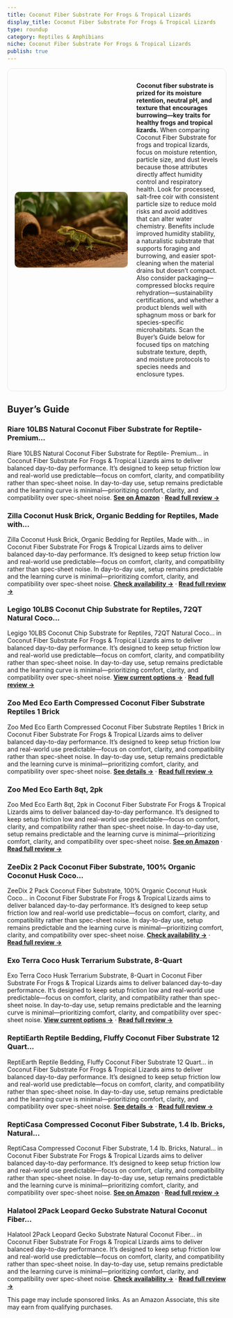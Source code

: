 ```yaml
---
title: Coconut Fiber Substrate For Frogs & Tropical Lizards
display_title: Coconut Fiber Substrate For Frogs & Tropical Lizards
type: roundup
category: Reptiles & Amphibians
niche: Coconut Fiber Substrate For Frogs & Tropical Lizards
publish: true
---
```


<section class="hero-split" style="width:100%;box-sizing:border-box;border:1px solid #e5e7eb;border-radius:12px;padding:16px;display:grid;grid-template-columns:minmax(260px,40%) 1fr;gap:20px;align-items:center;"><figure style="margin:0;"><img src="/hero/roundups/reptiles-amphibians/coconut-fiber-substrate-for-frogs-tropical-lizards.webp" alt="" style="width:100%;height:auto;display:block;border-radius:10px;"/></figure><div class="hero-copy" style="min-width:0;"><p><strong>Coconut fiber substrate is prized for its moisture retention, neutral pH, and texture that encourages burrowing&mdash;key traits for healthy frogs and tropical lizards.</strong> When comparing Coconut Fiber Substrate for frogs and tropical lizards, focus on moisture retention, particle size, and dust levels because those attributes directly affect humidity control and respiratory health. Look for processed, salt-free coir with consistent particle size to reduce mold risks and avoid additives that can alter water chemistry. Benefits include improved humidity stability, a naturalistic substrate that supports foraging and burrowing, and easier spot-cleaning when the material drains but doesn’t compact. Also consider packaging&mdash;compressed blocks require rehydration&mdash;sustainability certifications, and whether a product blends well with sphagnum moss or bark for species-specific microhabitats. Scan the Buyer’s Guide below for focused tips on matching substrate texture, depth, and moisture protocols to species needs and enclosure types.</p></div></section>

<h2>Buyer’s Guide</h2>
<h3>Riare 10LBS Natural Coconut Fiber Substrate for Reptile- Premium…</h3>
<p>Riare 10LBS Natural Coconut Fiber Substrate for Reptile- Premium… in Coconut Fiber Substrate For Frogs & Tropical Lizards aims to deliver balanced day-to-day performance. It’s designed to keep setup friction low and real-world use predictable&mdash;focus on comfort, clarity, and compatibility rather than spec-sheet noise. In day-to-day use, setup remains predictable and the learning curve is minimal&mdash;prioritizing comfort, clarity, and compatibility over spec-sheet noise. <a href="https://amzn.to/4mS9JG2" target="_blank" rel="nofollow sponsored noopener noopener" target="_blank"><strong>See on Amazon</strong></a> · <a href="/reviews/riare-10lbs-natural-coconut-fiber-substrate-for-reptile-premium-compres-3ebdcc13/"><strong>Read full review &rarr;</strong></a></p>
<h3>Zilla Coconut Husk Brick, Organic Bedding for Reptiles, Made with…</h3>
<p>Zilla Coconut Husk Brick, Organic Bedding for Reptiles, Made with… in Coconut Fiber Substrate For Frogs & Tropical Lizards aims to deliver balanced day-to-day performance. It’s designed to keep setup friction low and real-world use predictable&mdash;focus on comfort, clarity, and compatibility rather than spec-sheet noise. In day-to-day use, setup remains predictable and the learning curve is minimal&mdash;prioritizing comfort, clarity, and compatibility over spec-sheet noise. <a href="https://amzn.to/46Tg0vd" target="_blank" rel="nofollow sponsored noopener noopener" target="_blank"><strong>Check availability &rarr;</strong></a> · <a href="/reviews/zilla-coconut-husk-brick-organic-bedding-for-reptiles-made-with-100-coc-d2991e23/"><strong>Read full review &rarr;</strong></a></p>
<h3>Legigo 10LBS Coconut Chip Substrate for Reptiles, 72QT Natural Coco…</h3>
<p>Legigo 10LBS Coconut Chip Substrate for Reptiles, 72QT Natural Coco… in Coconut Fiber Substrate For Frogs & Tropical Lizards aims to deliver balanced day-to-day performance. It’s designed to keep setup friction low and real-world use predictable&mdash;focus on comfort, clarity, and compatibility rather than spec-sheet noise. In day-to-day use, setup remains predictable and the learning curve is minimal&mdash;prioritizing comfort, clarity, and compatibility over spec-sheet noise. <a href="https://amzn.to/48Prgex" target="_blank" rel="nofollow sponsored noopener noopener" target="_blank"><strong>View current options &rarr;</strong></a> · <a href="/reviews/legigo-10lbs-coconut-chip-substrate-for-reptiles-72qt-natural-coco-husk-d80eef8d/"><strong>Read full review &rarr;</strong></a></p>
<h3>Zoo Med Eco Earth Compressed Coconut Fiber Substrate Reptiles 1 Brick</h3>
<p>Zoo Med Eco Earth Compressed Coconut Fiber Substrate Reptiles 1 Brick in Coconut Fiber Substrate For Frogs & Tropical Lizards aims to deliver balanced day-to-day performance. It’s designed to keep setup friction low and real-world use predictable&mdash;focus on comfort, clarity, and compatibility rather than spec-sheet noise. In day-to-day use, setup remains predictable and the learning curve is minimal&mdash;prioritizing comfort, clarity, and compatibility over spec-sheet noise. <a href="https://amzn.to/4h0QXv0" target="_blank" rel="nofollow sponsored noopener noopener" target="_blank"><strong>See details &rarr;</strong></a> · <a href="/reviews/zoo-med-eco-earth-compressed-coconut-fiber-substrate-reptiles-1-brick-3-pack/"><strong>Read full review &rarr;</strong></a></p>
<h3>Zoo Med Eco Earth 8qt, 2pk</h3>
<p>Zoo Med Eco Earth 8qt, 2pk in Coconut Fiber Substrate For Frogs & Tropical Lizards aims to deliver balanced day-to-day performance. It’s designed to keep setup friction low and real-world use predictable&mdash;focus on comfort, clarity, and compatibility rather than spec-sheet noise. In day-to-day use, setup remains predictable and the learning curve is minimal&mdash;prioritizing comfort, clarity, and compatibility over spec-sheet noise. <a href="https://amzn.to/3ITbe8V" target="_blank" rel="nofollow sponsored noopener noopener" target="_blank"><strong>See on Amazon</strong></a> · <a href="/reviews/zoo-med-eco-earth-8qt-2pk/"><strong>Read full review &rarr;</strong></a></p>
<h3>ZeeDix 2 Pack Coconut Fiber Substrate, 100% Organic Coconut Husk Coco…</h3>
<p>ZeeDix 2 Pack Coconut Fiber Substrate, 100% Organic Coconut Husk Coco… in Coconut Fiber Substrate For Frogs & Tropical Lizards aims to deliver balanced day-to-day performance. It’s designed to keep setup friction low and real-world use predictable&mdash;focus on comfort, clarity, and compatibility rather than spec-sheet noise. In day-to-day use, setup remains predictable and the learning curve is minimal&mdash;prioritizing comfort, clarity, and compatibility over spec-sheet noise. <a href="https://amzn.to/46RESnc" target="_blank" rel="nofollow sponsored noopener noopener" target="_blank"><strong>Check availability &rarr;</strong></a> · <a href="/reviews/zeedix-2-pack-coconut-fiber-substrate-100-organic-coconut-husk-coco-coi-6ae27bbd/"><strong>Read full review &rarr;</strong></a></p>
<h3>Exo Terra Coco Husk Terrarium Substrate, 8-Quart</h3>
<p>Exo Terra Coco Husk Terrarium Substrate, 8-Quart in Coconut Fiber Substrate For Frogs & Tropical Lizards aims to deliver balanced day-to-day performance. It’s designed to keep setup friction low and real-world use predictable&mdash;focus on comfort, clarity, and compatibility rather than spec-sheet noise. In day-to-day use, setup remains predictable and the learning curve is minimal&mdash;prioritizing comfort, clarity, and compatibility over spec-sheet noise. <a href="https://amzn.to/3IXSoO1" target="_blank" rel="nofollow sponsored noopener noopener" target="_blank"><strong>View current options &rarr;</strong></a> · <a href="/reviews/exo-terra-coco-husk-terrarium-substrate-8-quart/"><strong>Read full review &rarr;</strong></a></p>
<h3>ReptiEarth Reptile Bedding, Fluffy Coconut Fiber Substrate 12 Quart…</h3>
<p>ReptiEarth Reptile Bedding, Fluffy Coconut Fiber Substrate 12 Quart… in Coconut Fiber Substrate For Frogs & Tropical Lizards aims to deliver balanced day-to-day performance. It’s designed to keep setup friction low and real-world use predictable&mdash;focus on comfort, clarity, and compatibility rather than spec-sheet noise. In day-to-day use, setup remains predictable and the learning curve is minimal&mdash;prioritizing comfort, clarity, and compatibility over spec-sheet noise. <a href="https://amzn.to/3IELugB" target="_blank" rel="nofollow sponsored noopener noopener" target="_blank"><strong>See details &rarr;</strong></a> · <a href="/reviews/reptiearth-reptile-bedding-fluffy-coconut-fiber-substrate-12-quart-orga-4f4bb1c9/"><strong>Read full review &rarr;</strong></a></p>
<h3>ReptiCasa Compressed Coconut Fiber Substrate, 1.4 lb. Bricks, Natural…</h3>
<p>ReptiCasa Compressed Coconut Fiber Substrate, 1.4 lb. Bricks, Natural… in Coconut Fiber Substrate For Frogs & Tropical Lizards aims to deliver balanced day-to-day performance. It’s designed to keep setup friction low and real-world use predictable&mdash;focus on comfort, clarity, and compatibility rather than spec-sheet noise. In day-to-day use, setup remains predictable and the learning curve is minimal&mdash;prioritizing comfort, clarity, and compatibility over spec-sheet noise. <a href="https://amzn.to/4mPaPlY" target="_blank" rel="nofollow sponsored noopener noopener" target="_blank"><strong>See on Amazon</strong></a> · <a href="/reviews/repticasa-compressed-coconut-fiber-substrate-1-4-lb-bricks-natural-husk-59054149/"><strong>Read full review &rarr;</strong></a></p>
<h3>Halatool 2Pack Leopard Gecko Substrate Natural Coconut Fiber…</h3>
<p>Halatool 2Pack Leopard Gecko Substrate Natural Coconut Fiber… in Coconut Fiber Substrate For Frogs & Tropical Lizards aims to deliver balanced day-to-day performance. It’s designed to keep setup friction low and real-world use predictable&mdash;focus on comfort, clarity, and compatibility rather than spec-sheet noise. In day-to-day use, setup remains predictable and the learning curve is minimal&mdash;prioritizing comfort, clarity, and compatibility over spec-sheet noise. <a href="https://amzn.to/3KGZxTn" target="_blank" rel="nofollow sponsored noopener noopener" target="_blank"><strong>Check availability &rarr;</strong></a> · <a href="/reviews/halatool-2pack-leopard-gecko-substrate-natural-coconut-fiber-substrate-65363741/"><strong>Read full review &rarr;</strong></a></p>
<aside class="disclosure">This page may include sponsored links. As an Amazon Associate, this site may earn from qualifying purchases.</aside>
